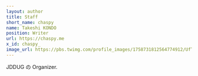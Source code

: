 ```yaml
---
layout: author
title: Staff
short_name: chaspy
name: Takeshi KONDO
position: Writer
url: https://chaspy.me
x_id: chaspy_
image_url: https://pbs.twimg.com/profile_images/1758731812564774912/UfThL4wx_400x400.jpg
---
```


JDDUG の Organizer.
